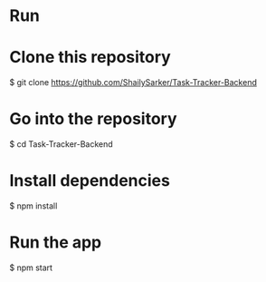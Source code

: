 # Run 

# Clone this repository
$ git clone https://github.com/ShailySarker/Task-Tracker-Backend

# Go into the repository
$ cd Task-Tracker-Backend

# Install dependencies
$ npm install

# Run the app
$ npm start
